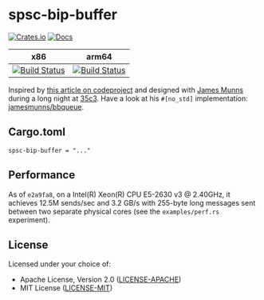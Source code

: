 # spsc-bip-buffer

[![Crates.io](https://img.shields.io/crates/v/spsc-bip-buffer.svg)](https://crates.io/crates/spsc-bip-buffer) [![Docs](https://img.shields.io/badge/docs-.rs-blue.svg)](https://docs.rs/spsc-bip-buffer)

| x86 | arm64 |
| --- | --- |
| [![Build Status](https://travis-ci.org/utaal/spsc-bip-buffer.svg?branch=master)](https://travis-ci.org/utaal/spsc-bip-buffer) | [![Build Status](https://drone.scw-arm-01.lattuada.me/api/badges/utaal/spsc-bip-buffer/status.svg)](https://drone.scw-arm-01.lattuada.me/utaal/spsc-bip-buffer) |

Inspired by [this article on codeproject](https://www.codeproject.com/Articles/3479/%2FArticles%2F3479%2FThe-Bip-Buffer-The-Circular-Buffer-with-a-Twist) and designed with [James Munns](https://github.com/jamesmunns) during a long night at [35c3](https://en.wikipedia.org/wiki/Chaos_Communication_Congress). Have a look at his `#[no_std]` implementation: [jamesmunns/bbqueue](https://github.com/jamesmunns/bbqueue).

## Cargo.toml

```
spsc-bip-buffer = "..."
```

## Performance

As of `e2a9fa8`, on a Intel(R) Xeon(R) CPU E5-2630 v3 @ 2.40GHz, it achieves 12.5M sends/sec and 3.2 GB/s with 255-byte long messages sent between two separate physical cores (see the `examples/perf.rs` experiment).

## License

Licensed under your choice of:

- Apache License, Version 2.0 ([LICENSE-APACHE](LICENSE-APACHE))
- MIT License ([LICENSE-MIT](LICENSE-MIT))
